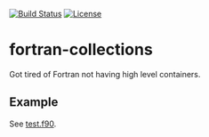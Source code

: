 [![Build Status](https://travis-ci.org/bast/fortran-collections.svg?branch=master)](https://travis-ci.org/bast/fortran-collections/builds)
[![License](https://img.shields.io/badge/license-%20BSD--3-blue.svg)](../master/LICENSE)


# fortran-collections

Got tired of Fortran not having high level containers.


## Example

See [test.f90](../master/test/test.f90).
